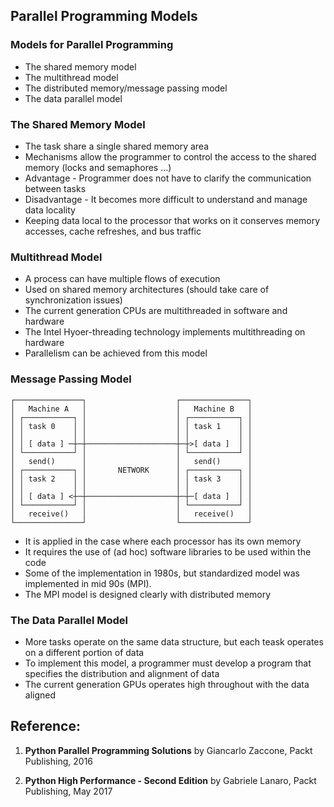 ## Parallel Programming Models

### Models for Parallel Programming
- The shared memory model
- The multithread model
- The distributed memory/message passing model
- The data parallel model

### The Shared Memory Model
- The task share a single shared memory area
- Mechanisms allow the programmer to control the access to the shared memory (locks and semaphores ...)
- Advantage - Programmer does not have to clarify the communication between tasks
- Disadvantage - It becomes more difficult to understand and manage data locality
- Keeping data local to the processor that works on it conserves memory accesses, cache refreshes, and bus traffic

### Multithread Model
- A process can have multiple flows of execution
- Used on shared memory architectures (should take care of synchronization issues)
- The current generation CPUs are multithreaded in software and hardware
- The Intel Hyoer-threading technology implements multithreading on hardware
- Parallelism can be achieved from this model

### Message Passing Model
    ┌───────────────┐                    ┌───────────────┐
    │   Machine A   │                    │   Machine B   │
    │ ┌───────────┐ │                    │ ┌───────────┐ │
    │ │ task 0    │ │                    │ │ task 1    │ │
    │ │           │ │                    │ │           │ │
    │ │ [ data ] ─┼─┼────────────────────┼─┼>[ data ]  │ │
    │ └───────────┘ │                    │ └───────────┘ │
    │   send()      │                    │   send()      │
    │ ┌───────────┐ │       NETWORK      │ ┌───────────┐ │
    │ │ task 2    │ │                    │ │ task 3    │ │
    │ │           │ │                    │ │           │ │
    │ │ [ data ] <┼─┼────────────────────┼─┼─[ data ]  │ │
    │ └───────────┘ │                    │ └───────────┘ │
    │   receive()   │                    │   receive()   │                          
    └───────────────┘                    └───────────────┘

- It is applied in the case where each processor has its own memory
- It requires the use of (ad hoc) software libraries to be used within the code
- Some of the implementation in 1980s, but standardized model was implemented in mid 90s (MPI).
- The MPI model is designed clearly with distributed memory

### The Data Parallel Model
- More tasks operate on the same data structure, but each teask operates on a different portion of data
- To implement this model, a programmer must develop a program that specifies the distribution and alignment of data
- The current generation GPUs operates high throughout with the data aligned

## Reference:

1. **Python Parallel Programming Solutions**
by Giancarlo Zaccone, Packt Publishing, 2016

2. **Python High Performance - Second Edition**
by Gabriele Lanaro, Packt Publishing, May 2017
